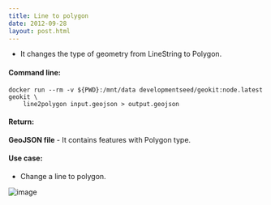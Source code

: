 ```yaml
---
title: Line to polygon
date: 2012-09-28
layout: post.html
---
```


- It changes the type of geometry from LineString to Polygon.

#### Command line:

```
docker run --rm -v ${PWD}:/mnt/data developmentseed/geokit:node.latest geokit \
    line2polygon input.geojson > output.geojson
```

#### Return:

**GeoJSON file** - It contains features with Polygon type.

#### Use case:

- Change a line to polygon.

![image](https://user-images.githubusercontent.com/11504548/46221217-1d1bf800-c312-11e8-9b75-5ba975460e1d.png)

